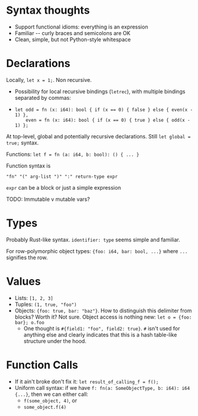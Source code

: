 # Syntax thoughts

- Support functional idioms: everything is an expression
- Familiar -- curly braces and semicolons are OK
- Clean, simple, but not Python-style whitespace

# Declarations
Locally, `let x = 1;`. Non recursive.
  - Possibility for local recursive bindings (`letrec`), with multiple bindings separated by commas:
  - ```
    let odd = fn (x: i64): bool { if (x == 0) { false } else { even(x - 1) },
        even = fn (x: i64): bool { if (x == 0) { true } else { odd(x - 1) };
    ```

At top-level, global and potentially recursive declarations. Still `let global = true;` syntax.

Functions: `let f = fn (a: i64, b: bool): () { ... }`

Function syntax is

  `"fn" "(" arg-list ")" ":" return-type expr`

`expr` can be a block or just a simple expression

TODO: Immutable v mutable vars?

# Types
Probably Rust-like syntax. `identifier: type` seems simple and familiar.

For row-polymorphic object types: `{foo: i64, bar: bool, ...}` where `...` signifies the row.

# Values

- Lists: `[1, 2, 3]`
- Tuples: `(1, true, "foo")`
- Objects: `{foo: true, bar: "baz"}`. How to distinguish this delimiter from blocks? Worth it? Not sure. Object access is nothing new: `let o = {foo: bar}; o.foo`
  - One thought is `#{field1: "foo", field2: true}`. `#` isn't used for anything else and clearly indicates that this is a hash table-like structure under the hood.

# Function Calls
- If it ain't broke don't fix it: `let result_of_calling_f = f();`
- Uniform call syntax: if we have `f: fn(a: SomeObjectType, b: i64): i64 {...}`, then we can either call:
  - `f(some_object, 4)`, or
  - `some_object.f(4)`
